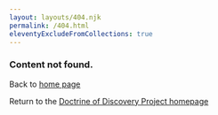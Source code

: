 ```yaml
---
layout: layouts/404.njk
permalink: /404.html
eleventyExcludeFromCollections: true
---
```

### Content not found.

Back to [home page]({{metadata.url}})

Return to the [Doctrine of Discovery Project homepage](https://doctrineofdiscovery.org)